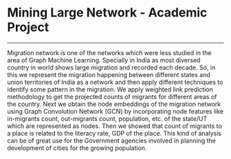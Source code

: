# Mining Large Network - Academic Project
---

Migration network is one of the networks which were less studied in the area of Graph Machine Learning. Specially in India as most diversed country in world shows large migration and recorded each decade. So, in this we represent the migration happening between different states and union territories of India as a network and then apply different techniques to identify some pattern in the migration. We apply weighted link prediction methodology to get the projected counts of migrants for different areas of the country. Next we obtain the node embeddings of the migration network using Graph Convolution Network (GCN) by incorporating node features like in-migrants count, out-migrants count, population, etc. of the state/UT which are represented as nodes. Then we showed that count of migrants to a place is related to the literacy rate, GDP of the place. This kind of analysis can be of great use for the Government agencies involved in planning the development of cities for the growing population.
 
